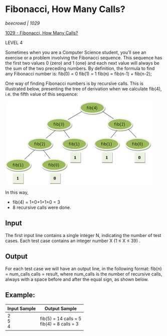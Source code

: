 # Fibonacci, How Many Calls?
_beecrowd | 1029_

[1029 - Fibonacci, How Many Calls?](https://www.beecrowd.com.br/judge/en/problems/view/1029)

LEVEL 4 

Sometimes when you are a Computer Science student, you’ll see an exercise or a problem involving the Fibonacci sequence. This sequence has the first two values 0 (zero) and 1 (one) and each next value will always be the sum of the two preceding numbers. By definition, the formula to find any Fibonacci number is:
fib(0) = 0
fib(1) = 1
fib(n) = fib(n-1) + fib(n-2);

One way of finding Fibonacci numbers is by recursive calls. This is illustrated below, presenting the tree of derivation when we calculate fib(4), i.e. the fifth value of this sequence:

![Alt text](image.png)<br>

In this way,<br>
- fib(4) = 1+0+1+1+0 = 3
- 8 recursive calls were done.


## Input

The first input line contains a single integer N, indicating the number of test cases. Each test case contains an integer number X (1 ≤ X ≤ 39) .

## Output

For each test case we will have an output line, in the following format: fib(n) = num_calls calls = result, where num_calls is the number of recursive calls, always with a space before and after the equal sign, as shown below.

## Example:

|Input Sample | Output Sample |
| -- | -- |
| 2<br>5<br>4 |  fib(5) = 14 calls = 5<br> fib(4) = 8 calls = 3 |
